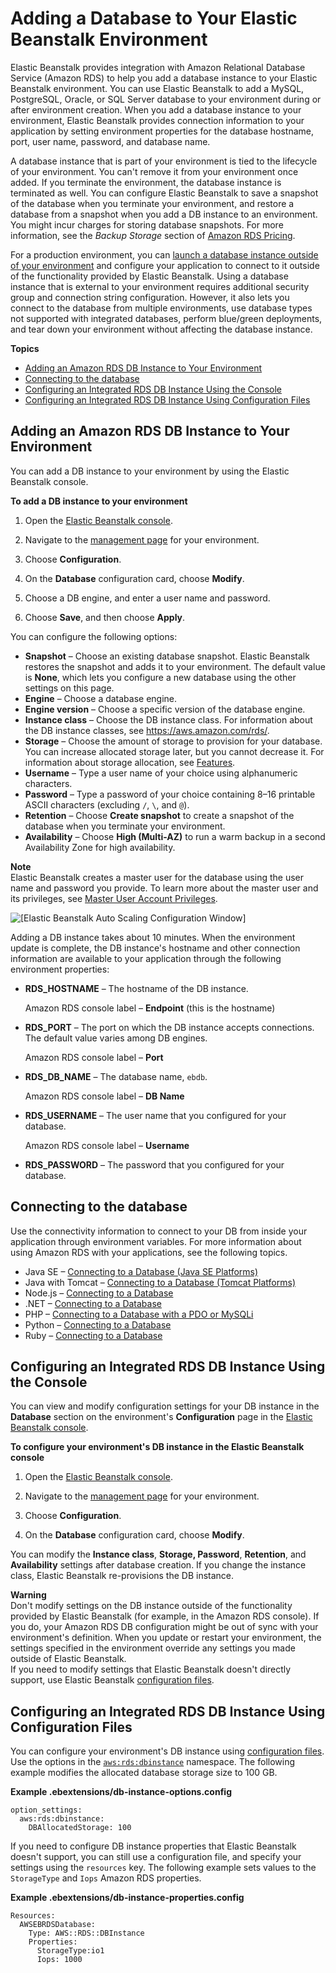 # Adding a Database to Your Elastic Beanstalk Environment<a name="using-features.managing.db"></a>

Elastic Beanstalk provides integration with Amazon Relational Database Service \(Amazon RDS\) to help you add a database instance to your Elastic Beanstalk environment\. You can use Elastic Beanstalk to add a MySQL, PostgreSQL, Oracle, or SQL Server database to your environment during or after environment creation\. When you add a database instance to your environment, Elastic Beanstalk provides connection information to your application by setting environment properties for the database hostname, port, user name, password, and database name\.

A database instance that is part of your environment is tied to the lifecycle of your environment\. You can't remove it from your environment once added\. If you terminate the environment, the database instance is terminated as well\. You can configure Elastic Beanstalk to save a snapshot of the database when you terminate your environment, and restore a database from a snapshot when you add a DB instance to an environment\. You might incur charges for storing database snapshots\. For more information, see the *Backup Storage* section of [Amazon RDS Pricing](https://aws.amazon.com/rds/pricing/)\.

For a production environment, you can [launch a database instance outside of your environment](AWSHowTo.RDS.md) and configure your application to connect to it outside of the functionality provided by Elastic Beanstalk\. Using a database instance that is external to your environment requires additional security group and connection string configuration\. However, it also lets you connect to the database from multiple environments, use database types not supported with integrated databases, perform blue/green deployments, and tear down your environment without affecting the database instance\.

**Topics**
+ [Adding an Amazon RDS DB Instance to Your Environment](#environments-cfg-rds-create)
+ [Connecting to the database](#environments-cfg-rds-connect)
+ [Configuring an Integrated RDS DB Instance Using the Console](#using-features.managing.db.CON)
+ [Configuring an Integrated RDS DB Instance Using Configuration Files](#using-features.managing.db.namespace)

## Adding an Amazon RDS DB Instance to Your Environment<a name="environments-cfg-rds-create"></a>

You can add a DB instance to your environment by using the Elastic Beanstalk console\.

**To add a DB instance to your environment**

1. Open the [Elastic Beanstalk console](https://console.aws.amazon.com/elasticbeanstalk)\.

1. Navigate to the [management page](environments-console.md) for your environment\.

1. Choose **Configuration**\.

1. On the **Database** configuration card, choose **Modify**\.

1. Choose a DB engine, and enter a user name and password\.

1. Choose **Save**, and then choose **Apply**\.

You can configure the following options:
+ **Snapshot** – Choose an existing database snapshot\. Elastic Beanstalk restores the snapshot and adds it to your environment\. The default value is **None**, which lets you configure a new database using the other settings on this page\.
+ **Engine** – Choose a database engine\.
+ **Engine version** – Choose a specific version of the database engine\.
+ **Instance class** – Choose the DB instance class\. For information about the DB instance classes, see [https://aws\.amazon\.com/rds/](http://aws.amazon.com/rds/)\.
+ **Storage** – Choose the amount of storage to provision for your database\. You can increase allocated storage later, but you cannot decrease it\. For information about storage allocation, see [Features](https://aws.amazon.com/rds/#features)\.
+ **Username** – Type a user name of your choice using alphanumeric characters\.
+ **Password** – Type a password of your choice containing 8–16 printable ASCII characters \(excluding `/`, `\`, and `@`\)\.
+ **Retention** – Choose **Create snapshot** to create a snapshot of the database when you terminate your environment\.
+ **Availability** – Choose **High \(Multi\-AZ\)** to run a warm backup in a second Availability Zone for high availability\.

**Note**  
Elastic Beanstalk creates a master user for the database using the user name and password you provide\. To learn more about the master user and its privileges, see [Master User Account Privileges](http://docs.aws.amazon.com/AmazonRDS/latest/UserGuide/UsingWithRDS.MasterAccounts.html)\.

![\[Elastic Beanstalk Auto Scaling Configuration Window\]](http://docs.aws.amazon.com/elasticbeanstalk/latest/dg/images/environments-cfg-rds-create.png)

Adding a DB instance takes about 10 minutes\. When the environment update is complete, the DB instance's hostname and other connection information are available to your application through the following environment properties:
+ **RDS\_HOSTNAME** – The hostname of the DB instance\.

  Amazon RDS console label – **Endpoint** \(this is the hostname\)
+ **RDS\_PORT** – The port on which the DB instance accepts connections\. The default value varies among DB engines\.

  Amazon RDS console label – **Port**
+ **RDS\_DB\_NAME** – The database name, `ebdb`\.

  Amazon RDS console label – **DB Name**
+ **RDS\_USERNAME** – The user name that you configured for your database\.

  Amazon RDS console label – **Username**
+ **RDS\_PASSWORD** – The password that you configured for your database\.

## Connecting to the database<a name="environments-cfg-rds-connect"></a>

Use the connectivity information to connect to your DB from inside your application through environment variables\. For more information about using Amazon RDS with your applications, see the following topics\.
+ Java SE – [Connecting to a Database \(Java SE Platforms\)](java-rds.md#java-rds-javase)
+ Java with Tomcat – [Connecting to a Database \(Tomcat Platforms\)](java-rds.md#java-rds-tomcat)
+ Node\.js – [Connecting to a Database](create-deploy-nodejs.rds.md#nodejs-rds-connect)
+ \.NET – [Connecting to a Database](create_deploy_NET.rds.md#dotnet-rds-connect)
+ PHP – [Connecting to a Database with a PDO or MySQLi](create_deploy_PHP.rds.md#php-rds-connect)
+ Python – [Connecting to a Database](create-deploy-python-rds.md#python-rds-connect)
+ Ruby – [Connecting to a Database](create_deploy_Ruby.rds.md#ruby-rds-connect)

## Configuring an Integrated RDS DB Instance Using the Console<a name="using-features.managing.db.CON"></a>

You can view and modify configuration settings for your DB instance in the **Database** section on the environment's **Configuration** page in the [Elastic Beanstalk console](environments-console.md)\.

**To configure your environment's DB instance in the Elastic Beanstalk console**

1. Open the [Elastic Beanstalk console](https://console.aws.amazon.com/elasticbeanstalk)\.

1. Navigate to the [management page](environments-console.md) for your environment\.

1. Choose **Configuration**\.

1. On the **Database** configuration card, choose **Modify**\.

You can modify the **Instance class**, ****Storage**, Password**, **Retention**, and **Availability** settings after database creation\. If you change the instance class, Elastic Beanstalk re\-provisions the DB instance\.

**Warning**  
Don't modify settings on the DB instance outside of the functionality provided by Elastic Beanstalk \(for example, in the Amazon RDS console\)\. If you do, your Amazon RDS DB configuration might be out of sync with your environment's definition\. When you update or restart your environment, the settings specified in the environment override any settings you made outside of Elastic Beanstalk\.  
If you need to modify settings that Elastic Beanstalk doesn't directly support, use Elastic Beanstalk [configuration files](#using-features.managing.db.namespace)\.

## Configuring an Integrated RDS DB Instance Using Configuration Files<a name="using-features.managing.db.namespace"></a>

You can configure your environment's DB instance using [configuration files](ebextensions.md)\. Use the options in the [`aws:rds:dbinstance`](command-options-general.md#command-options-general-rdsdbinstance) namespace\. The following example modifies the allocated database storage size to 100 GB\.

**Example \.ebextensions/db\-instance\-options\.config**  

```
option_settings:
  aws:rds:dbinstance:
    DBAllocatedStorage: 100
```

If you need to configure DB instance properties that Elastic Beanstalk doesn't support, you can still use a configuration file, and specify your settings using the `resources` key\. The following example sets values to the `StorageType` and `Iops` Amazon RDS properties\.

**Example \.ebextensions/db\-instance\-properties\.config**  

```
Resources:
  AWSEBRDSDatabase:
    Type: AWS::RDS::DBInstance
    Properties:
      StorageType:io1
      Iops: 1000
```